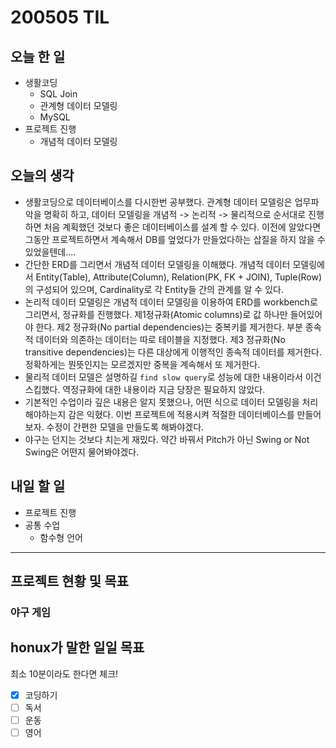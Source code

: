 # 200505 TIL

## 오늘 한 일

- 생활코딩
  - SQL Join
  - 관계형 데이터 모델링
  - MySQL
- 프로젝트 진행
  - 개념적 데이터 모델링

## 오늘의 생각

- 생활코딩으로 데이터베이스를 다시한번 공부했다.  관계형 데이터 모델링은 업무파악을 명확히 하고, 데이터 모델링을 개념적 -> 논리적 -> 물리적으로 순서대로 진행하면 처음 계획했던 것보다 좋은 데이터베이스를 설계 할 수 있다. 이전에 알았다면 그동안 프로젝트하면서 계속해서 DB를 엎었다가 만들었다하는 삽질을 하지 않을 수 있었을텐데....
- 간단한 ERD를 그리면서 개념적 데이터 모델링을 이해했다. 개념적 데이터 모델링에서 Entity(Table), Attribute(Column), Relation(PK, FK + JOIN), Tuple(Row)의 구성되어 있으며, Cardinality로 각 Entity들 간의 관계를 알 수 있다.
- 논리적 데이터 모델링은 개념적 데이터 모델링을 이용하여 ERD를 workbench로 그리면서, 정규화를 진행했다. 제1정규화(Atomic columns)로 값 하나만 들어있어야 한다. 제2 정규화(No partial dependencies)는 중복키를 제거한다. 부분 종속적 데이터와 의존하는 데이터는 따로 테이블을 지정했다. 제3 정규화(No transitive dependencies)는 다른 대상에게 이행적인 종속적 데이터를 제거한다. 정확하게는 뭔뜻인지는 모르겠지만 중복을 계속해서 또 제거한다.
- 물리적 데이터 모델은 설명하길 `find slow query`로 성능에 대한 내용이라서 이건 스킵했다. 역정규화에 대한 내용이라 지금 당장은 필요하지 않았다.
- 기본적인 수업이라 깊은 내용은 알지 못했으나, 어떤 식으로 데이터 모델링을 처리해야하는지 감은 익혔다. 이번 프로젝트에 적용시켜 적절한 데이터베이스를 만들어보자. 수정이 간편한 모델을 만들도록 해봐야겠다.
- 야구는 던지는 것보다 치는게 재밌다. 약간 바꿔서 Pitch가 아닌 Swing or Not Swing은 어떤지 물어봐야겠다.

## 내일 할 일

- 프로젝트 진행
- 공통 수업
  - 함수형 언어

------

## 프로젝트 현황 및 목표

### 야구 게임

## honux가 말한 일일 목표

최소 10분이라도 한다면 체크!

- [x] 코딩하기
- [ ] 독서
- [ ] 운동
- [ ] 영어